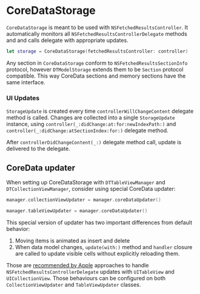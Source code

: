 CoreDataStorage
================

`CoreDataStorage` is meant to be used with `NSFetchedResultsController`. It automatically monitors all `NSFetchedResultsControllerDelegate` methods and and calls delegate with appropriate updates.

```swift
let storage = CoreDataStorage(fetchedResultsController: controller)
```

Any section in `CoreDataStorage` conform to `NSFetchedResultsSectionInfo` protocol, however `DTModelStorage` extends them to be `Section` protocol compatible. This way CoreData sections and memory sections have the same interface.

### UI Updates

`StorageUpdate` is created every time `controllerWillChangeContent` delegate method is called. Changes are collected into a single `StorageUpdate` instance, using `controller(_:didChange:at:for:newIndexPath:)` and `controller(_:didChange:atSectionIndex:for:)` delegate method.

After `controllerDidChangeContent(_:)` delegate method call, update is delivered to the delegate.

## CoreData updater

When setting up CoreDataStorage with `DTTableViewManager` and `DTCollectionViewManager`, consider using special CoreData updater:

```swift
manager.collectionViewUpdater = manager.coreDataUpdater()

manager.tableViewUpdater = manager.coreDataUpdater()
```

This special version of updater has two important differences from default behavior:

1. Moving items is animated as insert and delete
2. When data model changes, `update(with:)` method and `handler` closure are called to update visible cells without explicitly reloading them.

Those are [recommended by Apple](https://developer.apple.com/documentation/coredata/nsfetchedresultscontrollerdelegate) approaches to handle `NSFetchedResultsControllerDelegate` updates with `UITableView` and `UICollectionView`. Those behaviours can be configured on both `CollectionViewUpdater` and `TableViewUpdater` classes.
